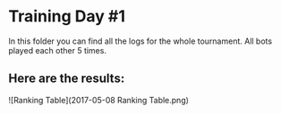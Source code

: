# Training Day #1

In this folder you can find all the logs for the whole tournament. All bots played each other 5 times.

## Here are the results:

![Ranking Table](2017-05-08 Ranking Table.png)